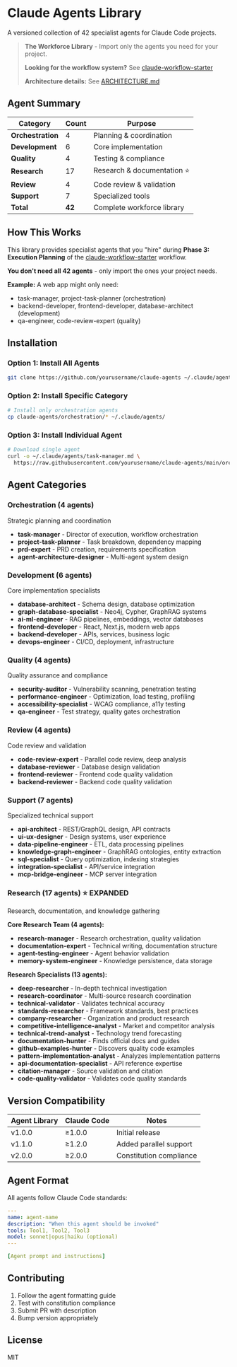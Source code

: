 # Claude Agents Library

A versioned collection of 42 specialist agents for Claude Code projects.

> **The Workforce Library** - Import only the agents you need for your project.
>
> **Looking for the workflow system?** See [claude-workflow-starter](https://github.com/rglaubitz/claude-workflow-starter)
>
> **Architecture details:** See [ARCHITECTURE.md](./ARCHITECTURE.md)

## Agent Summary

| Category | Count | Purpose |
|----------|-------|---------|
| **Orchestration** | 4 | Planning & coordination |
| **Development** | 6 | Core implementation |
| **Quality** | 4 | Testing & compliance |
| **Research** | 17 | Research & documentation ⭐ |
| **Review** | 4 | Code review & validation |
| **Support** | 7 | Specialized tools |
| **Total** | **42** | Complete workforce library |

## How This Works

This library provides specialist agents that you "hire" during **Phase 3: Execution Planning** of the [claude-workflow-starter](https://github.com/rglaubitz/claude-workflow-starter) workflow.

**You don't need all 42 agents** - only import the ones your project needs.

**Example:** A web app might only need:
- task-manager, project-task-planner (orchestration)
- backend-developer, frontend-developer, database-architect (development)
- qa-engineer, code-review-expert (quality)

## Installation

### Option 1: Install All Agents
```bash
git clone https://github.com/yourusername/claude-agents ~/.claude/agents
```

### Option 2: Install Specific Category
```bash
# Install only orchestration agents
cp claude-agents/orchestration/* ~/.claude/agents/
```

### Option 3: Install Individual Agent
```bash
# Download single agent
curl -o ~/.claude/agents/task-manager.md \
  https://raw.githubusercontent.com/yourusername/claude-agents/main/orchestration/task-manager.md
```

## Agent Categories

### Orchestration (4 agents)
Strategic planning and coordination
- **task-manager** - Director of execution, workflow orchestration
- **project-task-planner** - Task breakdown, dependency mapping
- **prd-expert** - PRD creation, requirements specification
- **agent-architecture-designer** - Multi-agent system design

### Development (6 agents)
Core implementation specialists
- **database-architect** - Schema design, database optimization
- **graph-database-specialist** - Neo4j, Cypher, GraphRAG systems
- **ai-ml-engineer** - RAG pipelines, embeddings, vector databases
- **frontend-developer** - React, Next.js, modern web apps
- **backend-developer** - APIs, services, business logic
- **devops-engineer** - CI/CD, deployment, infrastructure

### Quality (4 agents)
Quality assurance and compliance
- **security-auditor** - Vulnerability scanning, penetration testing
- **performance-engineer** - Optimization, load testing, profiling
- **accessibility-specialist** - WCAG compliance, a11y testing
- **qa-engineer** - Test strategy, quality gates orchestration

### Review (4 agents)
Code review and validation
- **code-review-expert** - Parallel code review, deep analysis
- **database-reviewer** - Database design validation
- **frontend-reviewer** - Frontend code quality validation
- **backend-reviewer** - Backend code quality validation

### Support (7 agents)
Specialized technical support
- **api-architect** - REST/GraphQL design, API contracts
- **ui-ux-designer** - Design systems, user experience
- **data-pipeline-engineer** - ETL, data processing pipelines
- **knowledge-graph-engineer** - GraphRAG ontologies, entity extraction
- **sql-specialist** - Query optimization, indexing strategies
- **integration-specialist** - API/service integration
- **mcp-bridge-engineer** - MCP server integration

### Research (17 agents) ⭐ EXPANDED
Research, documentation, and knowledge gathering

**Core Research Team (4 agents):**
- **research-manager** - Research orchestration, quality validation
- **documentation-expert** - Technical writing, documentation structure
- **agent-testing-engineer** - Agent behavior validation
- **memory-system-engineer** - Knowledge persistence, data storage

**Research Specialists (13 agents):**
- **deep-researcher** - In-depth technical investigation
- **research-coordinator** - Multi-source research coordination
- **technical-validator** - Validates technical accuracy
- **standards-researcher** - Framework standards, best practices
- **company-researcher** - Organization and product research
- **competitive-intelligence-analyst** - Market and competitor analysis
- **technical-trend-analyst** - Technology trend forecasting
- **documentation-hunter** - Finds official docs and guides
- **github-examples-hunter** - Discovers quality code examples
- **pattern-implementation-analyst** - Analyzes implementation patterns
- **api-documentation-specialist** - API reference expertise
- **citation-manager** - Source validation and citation
- **code-quality-validator** - Validates code quality standards

## Version Compatibility

| Agent Library | Claude Code | Notes |
|--------------|-------------|-------|
| v1.0.0 | ≥1.0.0 | Initial release |
| v1.1.0 | ≥1.2.0 | Added parallel support |
| v2.0.0 | ≥2.0.0 | Constitution compliance |

## Agent Format

All agents follow Claude Code standards:
```yaml
---
name: agent-name
description: "When this agent should be invoked"
tools: Tool1, Tool2, Tool3
model: sonnet|opus|haiku (optional)
---

[Agent prompt and instructions]
```

## Contributing

1. Follow the agent formatting guide
2. Test with constitution compliance
3. Submit PR with description
4. Bump version appropriately

## License

MIT
